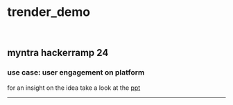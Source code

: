# trender_demo
<br>

## myntra hackerramp 24
### use case: user engagement on platform
for an insight on the idea take a look at the [ppt](https://github.com/3drawers/trender_demo/blob/main/drawers.pptx)
<hr>


